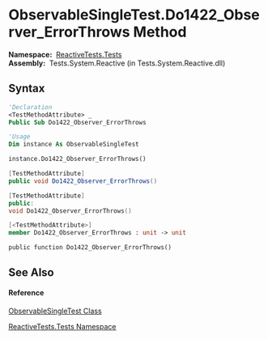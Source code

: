# ObservableSingleTest.Do1422\_Observer\_ErrorThrows Method

**Namespace:**  [ReactiveTests.Tests](ReactiveTests.Tests\ReactiveTests.Tests.md)  
**Assembly:**  Tests.System.Reactive (in Tests.System.Reactive.dll)

## Syntax

```vb
'Declaration
<TestMethodAttribute> _
Public Sub Do1422_Observer_ErrorThrows
```

```vb
'Usage
Dim instance As ObservableSingleTest

instance.Do1422_Observer_ErrorThrows()
```

```csharp
[TestMethodAttribute]
public void Do1422_Observer_ErrorThrows()
```

```c++
[TestMethodAttribute]
public:
void Do1422_Observer_ErrorThrows()
```

```fsharp
[<TestMethodAttribute>]
member Do1422_Observer_ErrorThrows : unit -> unit 
```

```jscript
public function Do1422_Observer_ErrorThrows()
```

## See Also

#### Reference

[ObservableSingleTest Class](ObservableSingleTest\ObservableSingleTest.md)

[ReactiveTests.Tests Namespace](ReactiveTests.Tests\ReactiveTests.Tests.md)




